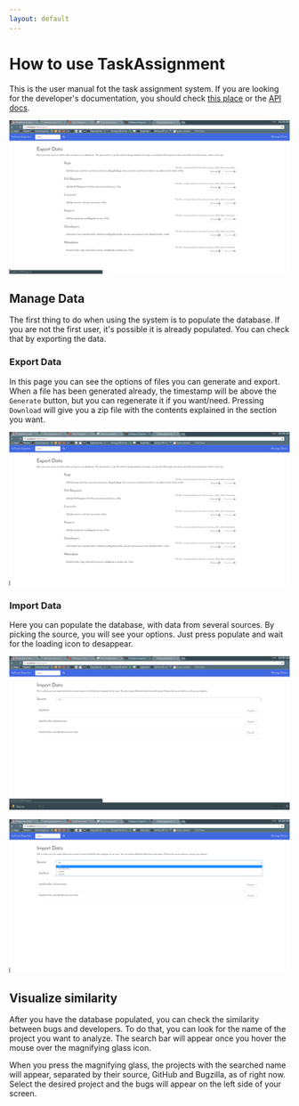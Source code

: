 ```yaml
---
layout: default
---
```


# How to use TaskAssignment

This is the user manual fot the task assignment system.
If you are looking for the developer's documentation, you should check [this place](https://github.com/TaskAssignment/software-expertise/wiki) or the [API docs](https://taskassignment.github.io/api/).

![export](/images/go-to-home-page.gif "Home Page")

## Manage Data

The first thing to do when using the system is to populate the database. If you are not the first user, it's possible it is already populated. You can check that by exporting the data.

### Export Data
In this page you can see the options of files you can generate and export. When a file has been generated already, the timestamp will be above the `Generate` button, but you can regenerate it if you want/need. Pressing `Download` will give you a zip file with the contents explained in the section you want.

![export](/images/go-to-export.gif "Export Page")

### Import Data
Here you can populate the database, with data from several sources. By picking the source,
you will see your options. Just press populate and wait for the loading icon to desappear.

![import](/images/go-to-import.gif "Import Page")

![import](/images/select-source.gif "Select import source")

## Visualize similarity

After you have the database populated, you can check the similarity between bugs and developers.
To do that, you can look for the name of the project you want to analyze. The search bar will appear once you hover the mouse over the magnifying glass icon.

When you press the magnifying glass, the projects with the searched name will appear, separated by their source, GitHub and Bugzilla, as of right now. Select the desired project and the bugs will appear on the left side of your screen.
